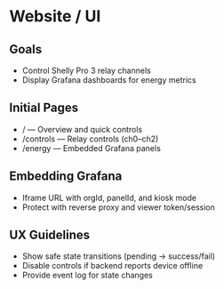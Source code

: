 # Website / UI

## Goals
- Control Shelly Pro 3 relay channels
- Display Grafana dashboards for energy metrics

## Initial Pages
- / — Overview and quick controls
- /controls — Relay controls (ch0–ch2)
- /energy — Embedded Grafana panels

## Embedding Grafana
- Iframe URL with orgId, panelId, and kiosk mode
- Protect with reverse proxy and viewer token/session

## UX Guidelines
- Show safe state transitions (pending → success/fail)
- Disable controls if backend reports device offline
- Provide event log for state changes
